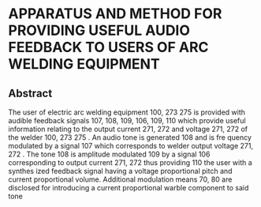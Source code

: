 # APPARATUS AND METHOD FOR PROVIDING USEFUL AUDIO FEEDBACK TO USERS OF ARC WELDING EQUIPMENT

## Abstract
The user of electric arc welding equipment 100, 273 275 is provided with audible feedback signals 107, 108, 109, 106, 109, 110 which provide useful information relating to the output current 271, 272 and voltage 271, 272 of the welder 100, 273 275 . An audio tone is generated 108 and is fre quency modulated by a signal 107 which corresponds to welder output voltage 271, 272 . The tone 108 is amplitude modulated 109 by a signal 106 corresponding to output current 271, 272 thus providing 110 the user with a synthes ized feedback signal having a voltage proportional pitch and current proportional volume. Additional modulation means 70, 80 are disclosed for introducing a current proportional warble component to said tone
